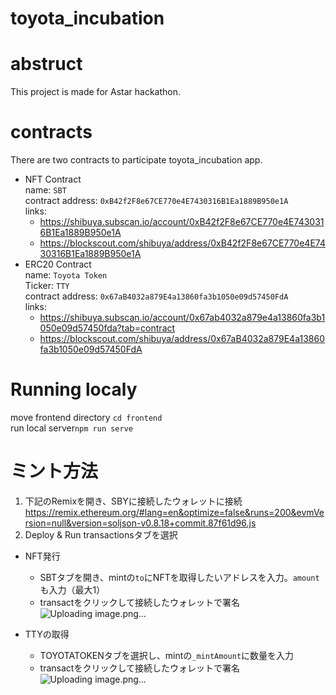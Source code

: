 # toyota_incubation

# abstruct
This project is made for Astar hackathon.
# contracts
There are two contracts to participate toyota_incubation app.
- NFT Contract  
 name: `SBT`  
 contract address: `0xB42f2F8e67CE770e4E7430316B1Ea1889B950e1A`  
 links:   
  - https://shibuya.subscan.io/account/0xB42f2F8e67CE770e4E7430316B1Ea1889B950e1A  
  - https://blockscout.com/shibuya/address/0xB42f2F8e67CE770e4E7430316B1Ea1889B950e1A  
- ERC20 Contract  
 name: `Toyota Token`  
 Ticker: `TTY`  
 contract address: `0x67aB4032a879E4a13860fa3b1050e09d57450FdA`  
 links:   
  - https://shibuya.subscan.io/account/0x67ab4032a879e4a13860fa3b1050e09d57450fda?tab=contract  
  - https://blockscout.com/shibuya/address/0x67aB4032a879E4a13860fa3b1050e09d57450FdA  
  
# Running localy
move frontend directory `cd frontend`  
run local server`npm run serve`  

# ミント方法  
1. 下記のRemixを開き、SBYに接続したウォレットに接続  
https://remix.ethereum.org/#lang=en&optimize=false&runs=200&evmVersion=null&version=soljson-v0.8.18+commit.87f61d96.js  
2. Deploy & Run transactionsタブを選択  
 - NFT発行  
   - SBTタブを開き、mintの`to`にNFTを取得したいアドレスを入力。`amount`も入力（最大1）  
   - transactをクリックして接続したウォレットで署名 
   ![Uploading image.png…]()

 - TTYの取得  
   - TOYOTATOKENタブを選択し、mintの`_mintAmount`に数量を入力  
   - transactをクリックして接続したウォレットで署名  
   ![Uploading image.png…]()
